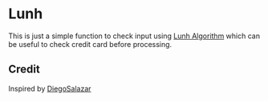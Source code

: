 # Lunh

This is just a simple function to check input using [Lunh Algorithm](https://en.wikipedia.org/wiki/Luhn_algorithm) which can be useful to check credit card before processing.

## Credit

Inspired by [DiegoSalazar](https://gist.github.com/DiegoSalazar/4075533)
